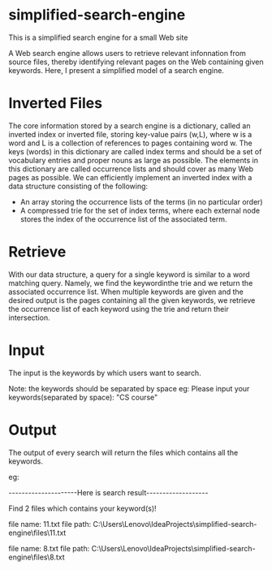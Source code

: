 # simplified-search-engine
This is a simplified search engine for a small Web site

A Web search engine allows users to retrieve relevant infonnation from source files, thereby identifying relevant pages on the Web containing given keywords. Here, I present a simplified model of a search engine.
# Inverted Files
The core information stored by a search engine is a dictionary, called an inverted index or inverted file, storing key-value pairs (w,L), where w is a word and L is a collection of references to pages containing word w. The keys (words) in this dictionary are called index terms and should be a set of vocabulary entries and proper nouns as large as possible. The elements in this dictionary are called occurrence lists and should cover as many Web pages as possible.
We can efficiently implement an inverted index with a data structure consisting
of the following:
- An array storing the occurrence lists of the terms (in no particular order)
- A compressed trie for the set of index terms, where each external node stores the index of the occurrence list of the associated term.

# Retrieve
With our data structure, a query for a single keyword is similar to a word matching query. Namely, we find the keywordinthe trie and we return the associated occurrence list.
When multiple keywords are given and the desired output is the pages containing all the given keywords, we retrieve the occurrence list of each keyword using the trie and return their intersection.
# Input
The input is the keywords by which users want to search.

Note: the keywords should be separated by space
eg: Please input your keywords(separated by space): "CS course"
# Output
The output of every search will return the files which contains all the keywords.

eg:

---------------------Here is search result-------------------

Find 2 files which contains your keyword(s)!

file name: 11.txt      file path: C:\Users\Lenovo\IdeaProjects\simplified-search-engine\files\11.txt

file name: 8.txt      file path: C:\Users\Lenovo\IdeaProjects\simplified-search-engine\files\8.txt

